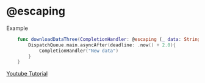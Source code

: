# @escaping

Example
```swift
    func downloadDataThree(CompletionHandler: @escaping (_ data: String) -> Void) {
        DispatchQueue.main.asyncAfter(deadline: .now() + 2.0){
            CompletionHandler("New data")
        }
    }
```
[Youtube Tutorial](https://www.youtube.com/watch?v=7gg8iBH2fg4&t=0s)
